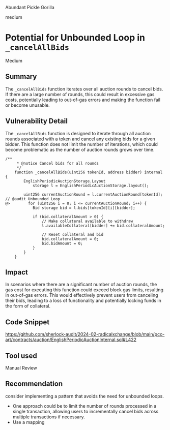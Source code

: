 Abundant Pickle Gorilla

medium

# Potential for Unbounded Loop in `_cancelAllBids`

Medium 

## Summary
The `_cancelAllBids` function iterates over all auction rounds to cancel bids. If there are a large number of rounds, this could result in excessive gas costs, potentially leading to out-of-gas errors and making the function fail or become unusable.

## Vulnerability Detail
The `_cancelAllBids` function is designed to iterate through all auction rounds associated with a token and cancel any existing bids for a given bidder. This function does not limit the number of iterations, which could become problematic as the number of auction rounds grows over time.
```solidity
/**
     * @notice Cancel bids for all rounds
     */
    function _cancelAllBids(uint256 tokenId, address bidder) internal {
        EnglishPeriodicAuctionStorage.Layout
            storage l = EnglishPeriodicAuctionStorage.layout();

        uint256 currentAuctionRound = l.currentAuctionRound[tokenId];
// @audit Unbounded Loop
@>        for (uint256 i = 0; i <= currentAuctionRound; i++) {
            Bid storage bid = l.bids[tokenId][i][bidder];

            if (bid.collateralAmount > 0) {
                // Make collateral available to withdraw
                l.availableCollateral[bidder] += bid.collateralAmount;

                // Reset collateral and bid
                bid.collateralAmount = 0;
                bid.bidAmount = 0;
            }
        }
    }
```

## Impact
In scenarios where there are a significant number of auction rounds, the gas cost for executing this function could exceed block gas limits, resulting in out-of-gas errors. 
This would effectively prevent users from canceling their bids, leading to a loss of functionality and potentially locking funds in the form of collateral.

## Code Snippet
https://github.com/sherlock-audit/2024-02-radicalxchange/blob/main/pco-art/contracts/auction/EnglishPeriodicAuctionInternal.sol#L422

## Tool used

Manual Review

## Recommendation
consider implementing a pattern that avoids the need for unbounded loops.
- One approach could be to limit the number of rounds processed in a single transaction, allowing users to incrementally cancel bids across multiple transactions if necessary.
-  Use a mapping
